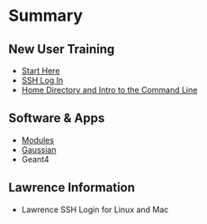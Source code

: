 # Summary

## New User Training

* [Start Here](README.md)
* [SSH Log In](ssh-log-in.md)
* [Home Directory and Intro to the Command Line](home-directory-and-intro-to-the-command-line.md)

## Software & Apps

* [Modules](fortran.md)
* [Gaussian](gaussian.md)
* Geant4

## Lawrence Information

* Lawrence SSH Login for Linux and Mac

